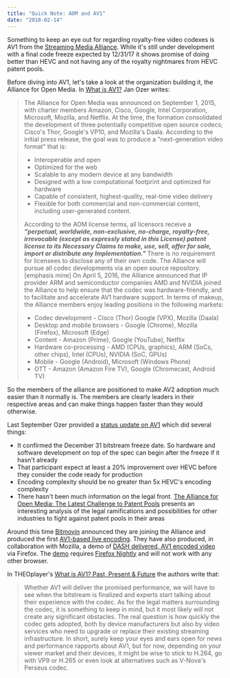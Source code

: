 ```yaml
---
title: "Quick Note: AOM and AV1"
date: "2018-02-14"
---
```


Something to keep an eye out for regarding royalty-free video codexes is AV1 from the [Streaming Media Alliance](https://www.streamingvideoalliance.org/). While it's still under development with a final code freeze expected by 12/31/17 it shows promise of doing better than HEVC and not having any of the royalty nightmares from HEVC patent pools.

Before diving into AV1, let's take a look at the organization building it, the Alliance for Open Media. In [What is AV1?](http://www.streamingmedia.com/Articles/Editorial/What-Is-.../What-is-AV1-111497.aspx) Jan Ozer writes:

> The Alliance for Open Media was announced on September 1, 2015, with charter members Amazon, Cisco, Google, Intel Corporation, Microsoft, Mozilla, and Netflix. At the time, the formation consolidated the development of three potentially competitive open source codecs; Cisco's Thor, Google's VP10, and Mozilla's Daala. According to the initial press release, the goal was to produce a "next-generation video format" that is:
> 
> - Interoperable and open
> - Optimized for the web
> - Scalable to any modern device at any bandwidth
> - Designed with a low computational footprint and optimized for hardware
> - Capable of consistent, highest-quality, real-time video delivery
> - Flexible for both commercial and non-commercial content, including user-generated content.
> 
> According to the AOM license terms, all licensors receive a **_"perpetual, worldwide, non-exclusive, no-charge, royalty-free, irrevocable (except as expressly stated in this License) patent license to its Necessary Claims to make, use, sell, offer for sale, import or distribute any Implementation."_** There is no requirement for licensees to disclose any of their own code. The Alliance will pursue all codec developments via an open source repository. \[emphasis mine\] On April 5, 2016, the Alliance announced that IP provider ARM and semiconductor companies AMD and NVIDIA joined the Alliance to help ensure that the codec was hardware-friendly, and to facilitate and accelerate AV1 hardware support. In terms of makeup, the Alliance members enjoy leading positions in the following markets:
> 
> - Codec development - Cisco (Thor) Google (VPX), Mozilla (Daala)
> - Desktop and mobile browsers - Google (Chrome), Mozilla (Firefox), Microsoft (Edge)
> - Content - Amazon (Prime), Google (YouTube), Netflix
> - Hardware co-processing - AMD (CPUs, graphics), ARM (SoCs, other chips), Intel (CPUs), NVIDIA (SoC, GPUs)
> - Mobile - Google (Android), Microsoft (Windows Phone)
> - OTT - Amazon (Amazon Fire TV), Google (Chromecast, Android TV)

So the members of the alliance are positioned to make AV2 adoption much easier than it normally is. The members are clearly leaders in their respective areas and can make things happen faster than they would otherwise.

Last September Ozer provided a [status update on AV1](http://www.streamingmedia.com/Articles/Editorial/Featured-Articles/AV1-A-Status-Update-120214.aspx) which did several things:

- It confirmed the December 31 bitstream freeze date. So hardware and software development on top of the spec can begin after the freeze if it hasn't already
- That participant expect at least a 20% improvement over HEVC before they consider the code ready for production
- Encoding complexity should be no greater than 5x HEVC's encoding complexity
- There hasn't been much information on the legal front. [The Alliance for Open Media: The Latest Challenge to Patent Pools](https://www.stoutadvisory.com/insights/article/sj17-the-alliance-for-open-media) presents an interesting analysis of the legal ramifications and possibilities for other industries to fight against patent pools in their areas

Around this time [Bitmovin](https://bitmovin.com/) announced they are joining the Alliance and produced the first [AV1-based live encoding](https://bitmovin.com/bitmovin-supports-av1-encoding-vod-live-joins-alliance-open-media/). They have also produced, in collaboration with Mozilla, a demo of [DASH delivered, AV1 encoded video](https://hacks.mozilla.org/2017/11/dash-playback-of-av1-video/) via Firefox. The [demo](https://demo.bitmovin.com/public/firefox/av1/) requires [Firefox Nightly](https://www.mozilla.org/en-US/firefox/channel/desktop/#nightly) and will not work with any other browser.

In THEOplayer's [What is AV1? Past, Present & Future](https://www.theoplayer.com/blog/what-is-av1-past-present-future) the authors write that:

> Whether AV1 will deliver the promised performance, we will have to see when the bitstream is finalized and experts start talking about their experience with the codec. As for the legal matters surrounding the codec, it is something to keep in mind, but it most likely will not create any significant obstacles. The real question is how quickly the codec gets adopted, both by device manufacturers but also by video services who need to upgrade or replace their existing streaming infrastructure. In short, surely keep your eyes and ears open for news and performance rapports about AV1, but for now, depending on your viewer market and their devices, it might be wise to stick to H.264, go with VP9 or H.265 or even look at alternatives such as V-Nova's Perseus codec.
